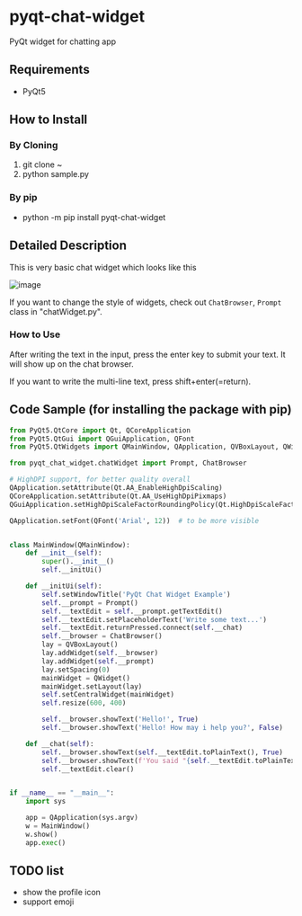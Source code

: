 # pyqt-chat-widget
PyQt widget for chatting app

## Requirements
* PyQt5

## How to Install
### By Cloning
1. git clone ~
2. python sample.py
### By pip
* python -m pip install pyqt-chat-widget

## Detailed Description
This is very basic chat widget which looks like this

![image](https://user-images.githubusercontent.com/55078043/216797180-84841611-7d57-42e2-9b1c-8219657859c8.png)

If you want to change the style of widgets, check out `ChatBrowser`, `Prompt` class in "chatWidget.py".

### How to Use
After writing the text in the input, press the enter key to submit your text. It will show up on the chat browser.

If you want to write the multi-line text, press shift+enter(=return).

## Code Sample (for installing the package with pip)

```python
from PyQt5.QtCore import Qt, QCoreApplication
from PyQt5.QtGui import QGuiApplication, QFont
from PyQt5.QtWidgets import QMainWindow, QApplication, QVBoxLayout, QWidget

from pyqt_chat_widget.chatWidget import Prompt, ChatBrowser

# HighDPI support, for better quality overall
QApplication.setAttribute(Qt.AA_EnableHighDpiScaling)
QCoreApplication.setAttribute(Qt.AA_UseHighDpiPixmaps)
QGuiApplication.setHighDpiScaleFactorRoundingPolicy(Qt.HighDpiScaleFactorRoundingPolicy.PassThrough)

QApplication.setFont(QFont('Arial', 12))  # to be more visible


class MainWindow(QMainWindow):
    def __init__(self):
        super().__init__()
        self.__initUi()

    def __initUi(self):
        self.setWindowTitle('PyQt Chat Widget Example')
        self.__prompt = Prompt()
        self.__textEdit = self.__prompt.getTextEdit()
        self.__textEdit.setPlaceholderText('Write some text...')
        self.__textEdit.returnPressed.connect(self.__chat)
        self.__browser = ChatBrowser()
        lay = QVBoxLayout()
        lay.addWidget(self.__browser)
        lay.addWidget(self.__prompt)
        lay.setSpacing(0)
        mainWidget = QWidget()
        mainWidget.setLayout(lay)
        self.setCentralWidget(mainWidget)
        self.resize(600, 400)

        self.__browser.showText('Hello!', True)
        self.__browser.showText('Hello! How may i help you?', False)

    def __chat(self):
        self.__browser.showText(self.__textEdit.toPlainText(), True)
        self.__browser.showText(f'You said "{self.__textEdit.toPlainText()}"', False)
        self.__textEdit.clear()


if __name__ == "__main__":
    import sys

    app = QApplication(sys.argv)
    w = MainWindow()
    w.show()
    app.exec()
```

## TODO list
* show the profile icon
* support emoji
